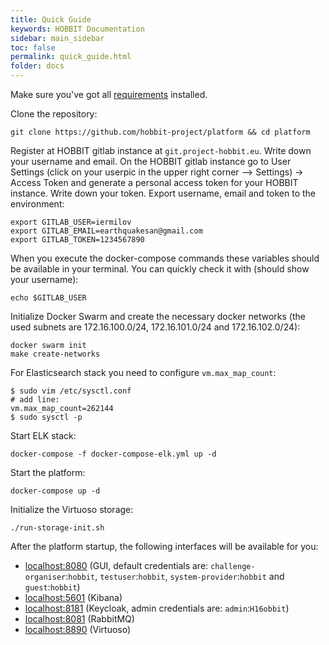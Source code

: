 ```yaml
---
title: Quick Guide
keywords: HOBBIT Documentation
sidebar: main_sidebar
toc: false
permalink: quick_guide.html
folder: docs
---
```


Make sure you've got all [requirements](/requirements.html) installed.

Clone the repository:
```
git clone https://github.com/hobbit-project/platform && cd platform
```

Register at HOBBIT gitlab instance at `git.project-hobbit.eu`. Write down your username and email. On the HOBBIT gitlab instance go to User Settings (click on your userpic in the upper right corner --> Settings) -> Access Token and generate a personal access token for your HOBBIT instance. Write down your token. Export username, email and token to the environment:
```
export GITLAB_USER=iermilov
export GITLAB_EMAIL=earthquakesan@gmail.com
export GITLAB_TOKEN=1234567890
```

When you execute the docker-compose commands these variables should be available in your terminal. You can quickly check it with (should show your username):
```
echo $GITLAB_USER
```

Initialize Docker Swarm and create the necessary docker networks (the used subnets are 172.16.100.0/24, 172.16.101.0/24 and 172.16.102.0/24):
```
docker swarm init
make create-networks
```

For Elasticsearch stack you need to configure `vm.max_map_count`:
```
$ sudo vim /etc/sysctl.conf
# add line:
vm.max_map_count=262144
$ sudo sysctl -p
```

Start ELK stack:
```
docker-compose -f docker-compose-elk.yml up -d 
```

Start the platform:
```
docker-compose up -d 
```

Initialize the Virtuoso storage:
```
./run-storage-init.sh
```

After the platform startup, the following interfaces will be available for you:
* [localhost:8080](http://localhost:8080/)
(GUI, default credentials are: `challenge-organiser`:`hobbit`,
`testuser`:`hobbit`, `system-provider`:`hobbit` and `guest`:`hobbit`)
* [localhost:5601](http://localhost:5601/)
(Kibana)
* [localhost:8181](http://localhost:8181/)
(Keycloak, admin credentials are: `admin`:`H16obbit`)
* [localhost:8081](http://localhost:8081/)
(RabbitMQ)
* [localhost:8890](http://localhost:8890/)
(Virtuoso)
